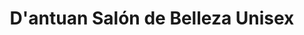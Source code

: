 ---
title: "D'antuan Salón de Belleza Unisex"
url: /moron/dantuan-salon-de-belleza-unisex/
shop: peluquería
---